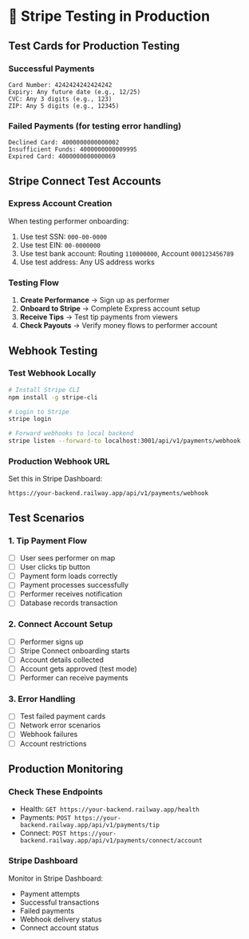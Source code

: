 # 🧪 Stripe Testing in Production

## Test Cards for Production Testing

### Successful Payments
```
Card Number: 4242424242424242
Expiry: Any future date (e.g., 12/25)
CVC: Any 3 digits (e.g., 123)
ZIP: Any 5 digits (e.g., 12345)
```

### Failed Payments (for testing error handling)
```
Declined Card: 4000000000000002
Insufficient Funds: 4000000000009995
Expired Card: 4000000000000069
```

## Stripe Connect Test Accounts

### Express Account Creation
When testing performer onboarding:
1. Use test SSN: `000-00-0000`
2. Use test EIN: `00-0000000`
3. Use test bank account: Routing `110000000`, Account `000123456789`
4. Use test address: Any US address works

### Testing Flow
1. **Create Performance** → Sign up as performer
2. **Onboard to Stripe** → Complete Express account setup
3. **Receive Tips** → Test tip payments from viewers
4. **Check Payouts** → Verify money flows to performer account

## Webhook Testing

### Test Webhook Locally
```bash
# Install Stripe CLI
npm install -g stripe-cli

# Login to Stripe
stripe login

# Forward webhooks to local backend
stripe listen --forward-to localhost:3001/api/v1/payments/webhook
```

### Production Webhook URL
Set this in Stripe Dashboard:
```
https://your-backend.railway.app/api/v1/payments/webhook
```

## Test Scenarios

### 1. Tip Payment Flow
- [ ] User sees performer on map
- [ ] User clicks tip button
- [ ] Payment form loads correctly
- [ ] Payment processes successfully
- [ ] Performer receives notification
- [ ] Database records transaction

### 2. Connect Account Setup
- [ ] Performer signs up
- [ ] Stripe Connect onboarding starts
- [ ] Account details collected
- [ ] Account gets approved (test mode)
- [ ] Performer can receive payments

### 3. Error Handling
- [ ] Test failed payment cards
- [ ] Network error scenarios
- [ ] Webhook failures
- [ ] Account restrictions

## Production Monitoring

### Check These Endpoints
- Health: `GET https://your-backend.railway.app/health`
- Payments: `POST https://your-backend.railway.app/api/v1/payments/tip`
- Connect: `POST https://your-backend.railway.app/api/v1/payments/connect/account`

### Stripe Dashboard
Monitor in Stripe Dashboard:
- Payment attempts
- Successful transactions
- Failed payments
- Webhook delivery status
- Connect account status